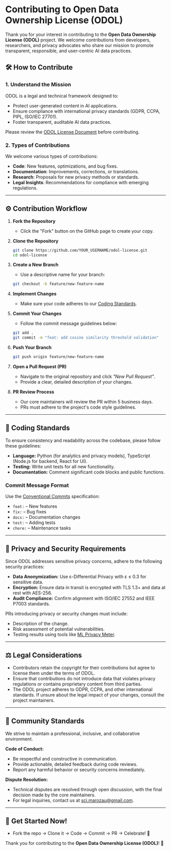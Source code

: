 # Contributing to Open Data Ownership License (ODOL)

Thank you for your interest in contributing to the **Open Data Ownership License (ODOL)** project. We welcome contributions from developers, researchers, and privacy advocates who share our mission to promote transparent, responsible, and user-centric AI data practices.

## 🛠️ **How to Contribute**

### 1. **Understand the Mission**
ODOL is a legal and technical framework designed to:
- Protect user-generated content in AI applications.
- Ensure compliance with international privacy standards (GDPR, CCPA, PIPL, ISO/IEC 27701).
- Foster transparent, auditable AI data practices.

Please review the [ODOL License Document](./LICENSE.ODOL.md) before contributing.

### 2. **Types of Contributions**
We welcome various types of contributions:
- **Code**: New features, optimizations, and bug fixes.
- **Documentation**: Improvements, corrections, or translations.
- **Research**: Proposals for new privacy methods or standards.
- **Legal Insights**: Recommendations for compliance with emerging regulations.

---

## ⚙️ **Contribution Workflow**

1. **Fork the Repository**
    - Click the "Fork" button on the GitHub page to create your copy.

2. **Clone the Repository**
   ```bash
   git clone https://github.com/YOUR_USERNAME/odol-license.git
   cd odol-license
   ```

3. **Create a New Branch**
    - Use a descriptive name for your branch:
   ```bash
   git checkout -b feature/new-feature-name
   ```

4. **Implement Changes**
    - Make sure your code adheres to our [Coding Standards](#-coding-standards).

5. **Commit Your Changes**
    - Follow the commit message guidelines below:
   ```bash
   git add .
   git commit -m "feat: add cosine similarity threshold validation"
   ```

6. **Push Your Branch**
   ```bash
   git push origin feature/new-feature-name
   ```

7. **Open a Pull Request (PR)**
    - Navigate to the original repository and click *"New Pull Request"*.
    - Provide a clear, detailed description of your changes.

8. **PR Review Process**
    - Our core maintainers will review the PR within 5 business days.
    - PRs must adhere to the project's code style guidelines.

---

## 🧠 **Coding Standards**

To ensure consistency and readability across the codebase, please follow these guidelines:

- **Language:** Python (for analytics and privacy models), TypeScript (Node.js for backend, React for UI).
- **Testing:** Write unit tests for all new functionality.
- **Documentation:** Comment significant code blocks and public functions.

### **Commit Message Format**
Use the [Conventional Commits](https://www.conventionalcommits.org/) specification:
- `feat:` – New features
- `fix:` – Bug fixes
- `docs:` – Documentation changes
- `test:` – Adding tests
- `chore:` – Maintenance tasks

---

## 🔐 **Privacy and Security Requirements**

Since ODOL addresses sensitive privacy concerns, adhere to the following security practices:

- **Data Anonymization:** Use ε-Differential Privacy with ε ≤ 0.3 for sensitive data.
- **Encryption:** Ensure data in transit is encrypted with TLS 1.3+ and data at rest with AES-256.
- **Audit Compliance:** Confirm alignment with ISO/IEC 27552 and IEEE P7003 standards.

PRs introducing privacy or security changes must include:
- Description of the change.
- Risk assessment of potential vulnerabilities.
- Testing results using tools like [ML Privacy Meter](https://github.com/privacytrustlab/ml_privacy_meter).

---

## ⚖️ **Legal Considerations**

- Contributors retain the copyright for their contributions but agree to license them under the terms of ODOL.
- Ensure that contributions do not introduce data that violates privacy regulations or contains proprietary content from third parties.
- The ODOL project adheres to GDPR, CCPA, and other international standards. If unsure about the legal impact of your changes, consult the project maintainers.

---

## 🤝 **Community Standards**

We strive to maintain a professional, inclusive, and collaborative environment.

**Code of Conduct:**
- Be respectful and constructive in communication.
- Provide actionable, detailed feedback during code reviews.
- Report any harmful behavior or security concerns immediately.

**Dispute Resolution:**
- Technical disputes are resolved through open discussion, with the final decision made by the core maintainers.
- For legal inquiries, contact us at [sci.marozau@gmail.com](mailto:sci.marozau@gmail.com).

---

## 🎯 **Get Started Now!**

- Fork the repo → Clone it → Code → Commit → PR → Celebrate! 🎉

Thank you for contributing to the **Open Data Ownership License (ODOL)**! 🚀

